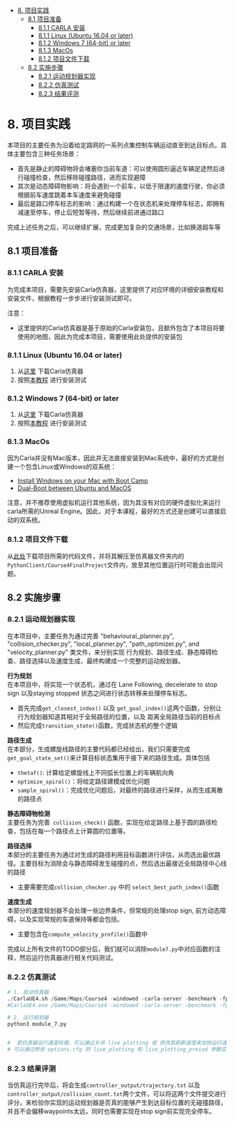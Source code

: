 <!--
 * @Author: Shuai Wang
 * @Github: https://github.com/wsustcid
 * @Version: 1.0.0
 * @Date: 2021-10-11 19:51:34
 * @LastEditTime: 2021-10-20 16:07:49
-->

- [8. 项目实践](#8-项目实践)
  - [8.1 项目准备](#81-项目准备)
    - [8.1.1 CARLA 安装](#811-carla-安装)
    - [8.1.1 Linux (Ubuntu 16.04 or later)](#811-linux-ubuntu-1604-or-later)
    - [8.1.2 Windows 7 (64-bit) or later](#812-windows-7-64-bit-or-later)
    - [8.1.3 MacOs](#813-macos)
    - [8.1.2 项目文件下载](#812-项目文件下载)
  - [8.2 实施步骤](#82-实施步骤)
    - [8.2.1 运动规划器实现](#821-运动规划器实现)
    - [8.2.2 仿真测试](#822-仿真测试)
    - [8.2.3 结果评测](#823-结果评测)

# 8. 项目实践
本项目的主要任务为沿着给定路网的一系列点集控制车辆运动直至到达目标点。具体主要包含三种任务场景：
  - 首先是静止的障碍物将会堵塞你当前车道：可以使用圆形逼近车辆足迹然后进行碰撞检查，然后移除碰撞路径，进而实现避障
  - 其次是动态障碍物影响：将会遇到一个前车，以低于限速的速度行驶，你必须根据前车速度跳着本车速度来避免碰撞
  - 最后是路口停车标志的影响：通过构建一个在状态机来处理停车标志，即拥有减速至停车，停止后短暂等待，然后继续前进通过路口

完成上述任务之后，可以继续扩展，完成更加复杂的交通场景，比如换道超车等

## 8.1 项目准备
### 8.1.1 CARLA 安装
为完成本项目，需要先安装Carla仿真器，这里提供了对应环境的详细安装教程和安装文件，根据教程一步步进行安装测试即可。

注意：
  - 这里提供的Carla仿真器是基于原始的Carla安装包，且额外包含了本项目将要使用的地图，因此为完成本项目，需要使用此处提供的安装包

### 8.1.1 Linux (Ubuntu 16.04 or later)
   1. 从[这里](doc/CarlaUE4Ubuntu.tar.gz) 下载Carla仿真器
   2. 按照[本教程](doc/CARLA-Setup-Guide-_Ubuntu_.pdf) 进行安装测试

### 8.1.2 Windows 7 (64-bit) or later
   1. 从[这里](doc/CarlaUE4Windows.zip) 下载Carla仿真器
   2. 按照[本教程](doc/CARLA-Setup-Guide-_Windows-x64_.pdf) 进行安装测试

### 8.1.3 MacOs
因为Carla并没有Mac版本，因此并无法直接安装到Mac系统中，最好的方式是创建一个包含Linux或Windows的双系统：
  - [Install Windows on your Mac with Boot Camp](https://support.apple.com/en-ca/HT201468)
  - [Dual-Boot between Ubuntu and MacOS](https://help.ubuntu.com/community/MactelSupportTeam/AppleIntelInstallation)

注意，并不推荐使用虚拟机运行其他系统，因为其没有对应的硬件虚拟化来运行carla所需的Unreal Engine。因此，对于本课程，最好的方式还是创建可以直接启动的双系统。

### 8.1.2 项目文件下载
从[此处](./doc/Course4FinalProject.zip)下载项目所需的代码文件，并将其解压至仿真器文件夹内的 `PythonClient/Course4FinalProject`文件内，放至其他位置运行时可能会出现问题。

## 8.2 实施步骤
### 8.2.1 运动规划器实现
在本项目中，主要任务为通过完善 "behavioural_planner.py", "collision_checker.py",  "local_planner.py", "path_optimizer.py", and "velocity_planner.py" 类文件，来分别实现 行为规划、路径生成、静态障碍检查、路径选择以及速度生成，最终构建成一个完整的运动规划器。

**行为规划**  
在本项目中，将实现一个状态机，通过在 Lane Following, decelerate to stop sign 以及staying stopped 状态之间进行状态转移来处理停车标志。
  - 首先完成`get_closest_index()` 以及 `get_goal_index()`这两个函数，分别让行为规划器知道其相对于全局路径的位置，以及 距离全局路径当前的目标点
  - 然后完成` transition_state() `函数，完成状态机的整个逻辑

**路径生成**  
在本部分，生成螺旋线路径的主要代码都已经给出，我们只需要完成`get_goal_state_set()`来计算目标状态集用于接下来的路径生成。具体包括
  - `thetaf()`: 计算给定螺旋线上不同弧长位置上的车辆航向角
  - `optimize_spiral()`：将给定路径建模成优化问题
  - `sample_spiral()`：完成优化问题后，对最终的路径进行采样，从而生成离散的路径点

**静态障碍物检测**  
主要任务为完善` collision_check()` 函数，实现在给定路径上基于圆的路径检查，包括在每一个路径点上计算圆的位置等。

**路径选择**  
本部分的主要任务为通过对生成的路径利用目标函数进行评估，从而选出最优路径。主要目标为消除会与静态障碍发生碰撞的点，然后选出最接近全局路径中心线的路径
  - 主要需要完成`collision_checker.py` 中的 `select_best_path_index()`函数

**速度生成**  
本部分的速度规划器不会处理一些边界条件，但常规的处理stop sign, 前方动态障碍，以及实现常规的车道保持等都会包括。
  - 主要包含在`compute_velocity_profile()`函数中

完成以上所有文件的TODO部分后，我们就可以消除`module7.py`中对应函数的注释，然后运行仿真器进行相关代码测试。

### 8.2.2 仿真测试
```python
# 1. 启动仿真器
./CarlaUE4.sh /Game/Maps/Course4 -windowed -carla-server -benchmark -fps=30 # for ubuntu
#CarlaUE4.exe /Game/Maps/Course4 -windowed -carla-server -benchmark -fps=30 # for windows

# 2. 运行规划器
python3 module_7.py


#  若仿真器运行速度较慢，可以通过关闭 live plotting 或 修改其刷新速度来加快运行速度
# 可以通过修改 options.cfg 的 live_plotting 和 live_plotting_preiod 参数实现
```

### 8.2.3 结果评测
当仿真运行完毕后，将会生成`controller_output/trajectory.txt` 以及 `controller_output/collision_count.txt`两个文件，可以将这两个文件提交进行评分，来检验你实现的运动规划器是否真的能够产生到达目标位置的无碰撞路径，并且不会偏移waypoints太远，同时也需要实现在stop sign前实现完全停车。